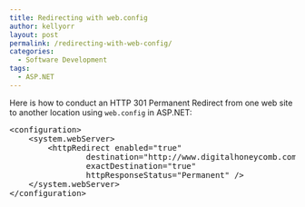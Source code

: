 ```yaml
---
title: Redirecting with web.config
author: kellyorr
layout: post
permalink: /redirecting-with-web-config/
categories:
  - Software Development
tags:
  - ASP.NET
---
```

Here is how to conduct an HTTP 301 Permanent Redirect from one web site to another location using `web.config` in ASP.NET:

<pre class="brush: xml; title: ; notranslate" title="">&lt;configuration&gt;
    &lt;system.webServer&gt;
        &lt;httpRedirect enabled="true" 
                destination="http://www.digitalhoneycomb.com" 
                exactDestination="true" 
                httpResponseStatus="Permanent" /&gt;
    &lt;/system.webServer&gt;
&lt;/configuration&gt;
</pre>